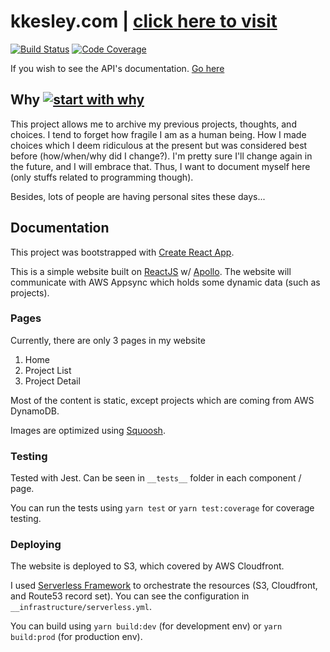 # kkesley.com | [click here to visit](https://kkesley.com)

[![Build Status](https://api.travis-ci.com/kkesley/kkesley.svg?branch=master)](https://travis-ci.org/kkesley/kkesley)
[![Code Coverage](https://img.shields.io/codecov/c/github/kkesley/kkesley.svg)](https://codecov.io/github/kkesley/kkesley?branch=master)

If you wish to see the API's documentation. [Go here](https://github.com/kkesley/kkesley-api)

## Why [![start with why](https://img.shields.io/badge/start%20with-why%3F-brightgreen.svg?style=flat)](http://www.ted.com/talks/simon_sinek_how_great_leaders_inspire_action)

This project allows me to archive my previous projects, thoughts, and choices. I tend to forget how fragile I am as a human being. How I made choices which I deem ridiculous at the present but was considered best before (how/when/why did I change?). I'm pretty sure I'll change again in the future, and I will embrace that. Thus, I want to document myself here (only stuffs related to programming though).

Besides, lots of people are having personal sites these days...

## Documentation

This project was bootstrapped with [Create React App](https://github.com/facebook/create-react-app).

This is a simple website built on [ReactJS](https://reactjs.org/) w/ [Apollo](https://github.com/apollographql/react-apollo). The website will communicate with AWS Appsync which holds some dynamic data (such as projects).

### Pages

Currently, there are only 3 pages in my website

1. Home
2. Project List
3. Project Detail

Most of the content is static, except projects which are coming from AWS DynamoDB.

Images are optimized using [Squoosh](https://squoosh.app/).

### Testing

Tested with Jest. Can be seen in `__tests__` folder in each component / page.

You can run the tests using `yarn test` or `yarn test:coverage` for coverage testing.

### Deploying

The website is deployed to S3, which covered by AWS Cloudfront.

I used [Serverless Framework](https://serverless.com/) to orchestrate the resources (S3, Cloudfront, and Route53 record set). You can see the configuration in `__infrastructure/serverless.yml`.

You can build using `yarn build:dev` (for development env) or `yarn build:prod` (for production env).